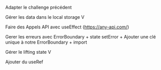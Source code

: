 Adapter le challenge précédent

Gérer les data dans le local storage V

Faire des Appels API avec useEffect (https://any-api.com/)

Gerer les erreurs avec ErrorBoundary + state setError + Ajouter une clé unique à notre ErrorBoundary + import

Gérer le lifting state V

Ajouter du useRef

